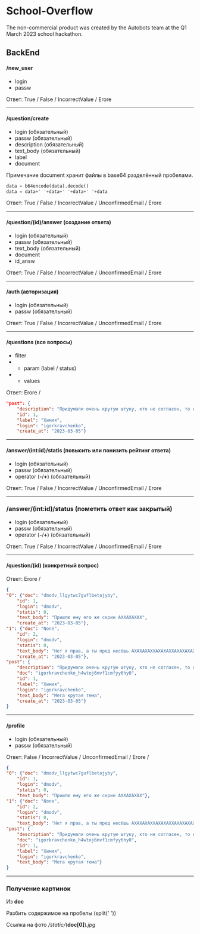 # School-Overflow

The non-commercial product was created by the Autobots team at the Q1 March 2023 school hackathon.

## BackEnd

#### /new_user
- login
- passw

Ответ: True / False / IncorrectValue / Erore

---

#### /question/create
- login         (обязательный)
- passw         (обязательный)
- description   (обязательный)
- text_body     (обязательный)
- label         
- document      

Примечание document хранит файлы в base64 разделённый пробелами.

```python
data = b64encode(data).decode()
data = data+' '+data+' '+data+' '+data
```

Ответ: True / False / IncorrectValue / UnconfirmedEmail / Erore

---

#### /question/(id)/answer (создание ответа)
- login         (обязательный)
- passw         (обязательный)
- text_body     (обязательный)
- document
- id_answ  

Ответ: True / False / IncorrectValue / UnconfirmedEmail / Erore

---

#### /auth (авторизация)
- login         (обязательный)
- passw         (обязательный)

Ответ: True / False / IncorrectValue / UnconfirmedEmail / Erore

---

#### /questions (все вопросы)
- filter        
- - param (label / status)
- - values

Ответ: Erore /
```json
"post": {
    "description": "Придумали очень крутую штуку, кто не согласен, то не прав",
    "id": 1,
    "label": "Химия",
    "login": "igorkravchenko",
    "create_at": "2023-03-05"}
```

---

#### /answer/(int:id)/statis (повысить или понизить рейтинг ответа)
- login                      (обязательный)
- passw                      (обязательный)
- operator (**-**/**+**)     (обязательный)

Ответ: True / False / IncorrectValue / UnconfirmedEmail / Erore

---

### /answer/(int:id)/status (пометить ответ как закрытый)
- login                      (обязательный)
- passw                      (обязательный)
- operator (**-**/**+**)     (обязательный)

Ответ: True / False / IncorrectValue / UnconfirmedEmail / Erore

---

#### /question/(id) (конкретный вопрос)

Ответ: Erore / 
```json
{
"0": {"doc": "dmodv_llgytwc7guflbetojyby",
    "id": 1,
    "login": "dmodv",
    "statis": 0,
    "text_body": "Пришлю ему его же скрин АХХАХАХАХ",
    "create_at": "2023-03-05"},
"1": {"doc": "None",
    "id": 2,
    "login": "dmodv",
    "statis": 0,
    "text_body": "Нет я прав, а ты пред несёшь АХАХАХАХХАХАХАХХАХАХАХАХЗХАХАХАХХАХАХАХХАХАХА",
    "create_at": "2023-03-05"},
"post": {
    "description": "Придумали очень крутую штуку, кто не согласен, то не прав",
    "doc": "igorkravchenko_h4wtoj6mvf1cmfyy6hy0",
    "id": 1,
    "label": "Химия",
    "login": "igorkravchenko",
    "text_body": "Мега крутая тема",
    "create_at": "2023-03-05"}
}
```

---

#### /profile
- login         (обязательный)
- passw         (обязательный)

Ответ: False / IncorrectValue / UnconfirmedEmail / Erore / 
```json
{
"0": {"doc": "dmodv_llgytwc7guflbetojyby",
    "id": 1,
    "login": "dmodv",
    "statis": 0,
    "text_body": "Пришлю ему его же скрин АХХАХАХАХ"},
"1": {"doc": "None",
    "id": 2,
    "login": "dmodv",
    "statis": 0,
    "text_body": "Нет я прав, а ты пред несёшь АХАХАХАХХАХАХАХХАХАХАХАХЗХАХАХАХХАХАХАХХАХАХА"},
"post": {
    "description": "Придумали очень крутую штуку, кто не согласен, то не прав",
    "doc": "igorkravchenko_h4wtoj6mvf1cmfyy6hy0",
    "id": 1,
    "label": "Химия",
    "login": "igorkravchenko",
    "text_body": "Мега крутая тема"}
}
```

---

### Получение картинок
Из **doc**

Разбить содержимое на пробелы (split(' '))

Ссылка на фото */static/*(**doc[0]**)*.jpg*
